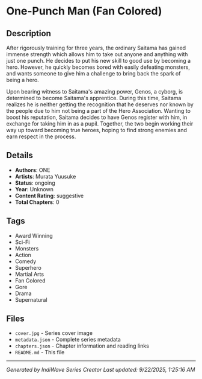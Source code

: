 # One-Punch Man (Fan Colored)

## Description
After rigorously training for three years, the ordinary Saitama has gained immense strength which allows him to take out anyone and anything with just one punch. He decides to put his new skill to good use by becoming a hero. However, he quickly becomes bored with easily defeating monsters, and wants someone to give him a challenge to bring back the spark of being a hero.  
  
Upon bearing witness to Saitama's amazing power, Genos, a cyborg, is determined to become Saitama's apprentice. During this time, Saitama realizes he is neither getting the recognition that he deserves nor known by the people due to him not being a part of the Hero Association. Wanting to boost his reputation, Saitama decides to have Genos register with him, in exchange for taking him in as a pupil. Together, the two begin working their way up toward becoming true heroes, hoping to find strong enemies and earn respect in the process.

## Details
- **Authors**: ONE
- **Artists**: Murata Yuusuke
- **Status**: ongoing
- **Year**: Unknown
- **Content Rating**: suggestive
- **Total Chapters**: 0

## Tags
- Award Winning
- Sci-Fi
- Monsters
- Action
- Comedy
- Superhero
- Martial Arts
- Fan Colored
- Gore
- Drama
- Supernatural

## Files
- `cover.jpg` - Series cover image
- `metadata.json` - Complete series metadata
- `chapters.json` - Chapter information and reading links
- `README.md` - This file

---
*Generated by IndiWave Series Creator*
*Last updated: 9/22/2025, 1:25:16 AM*
